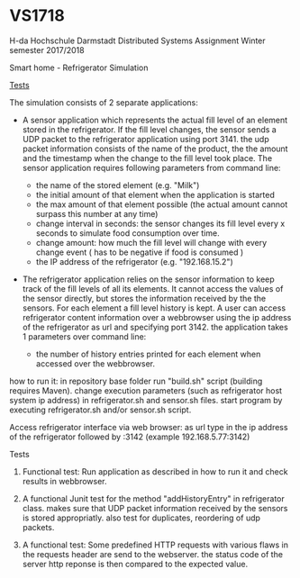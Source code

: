 # VS1718


H-da Hochschule Darmstadt
Distributed Systems Assignment 
Winter semester 2017/2018

Smart home - Refrigerator Simulation

[Tests](#tests)

The simulation consists of 2 separate applications:

- A sensor application which represents the actual fill level of an element stored in the refrigerator. If the fill level changes, the sensor sends a UDP packet to the refrigerator application using port 3141. the udp packet information consists of the name of the product, the the amount and the timestamp when the change to the fill level took place. The sensor application requires following parameters from command line:
  - the name of the stored element (e.g. "Milk")
  - the initial amount of that element when the application is started
  - the max amount of that element possible (the actual amount cannot surpass this number at any time)
  - change interval in seconds: the sensor changes its fill level every x seconds to simulate food consumption over time.
  - change amount: how much the fill level will change with every change event ( has to be negative if food is consumed )
  - the IP address of the refrigerator (e.g. "192.168.15.2")
  
- The refrigerator application relies on the sensor information to keep track of the fill levels of all its elements. It cannot access the values of the sensor directly, but stores the information received by the the sensors. For each element a fill level history is kept. A user can access refrigerator content information over a webbrowser using the ip address of the refrigerator as url and specifying port 3142. the application takes 1 parameters over command line:
  - the number of history entries printed for each element when accessed over the webbrowser.



how to run it:
in repository base folder run "build.sh" script (building requires Maven).
change execution parameters (such as refrigerator host system ip address) in refrigerator.sh and sensor.sh files.
start program by executing refrigerator.sh and/or sensor.sh script.

Access refrigerator interface via web browser:
as url type in the ip address of the refrigerator followed by :3142 (example 192.168.5.77:3142)

<a name="tests"></a>Tests

1) Functional test: Run application as described in how to run it and check results in webbrowser. 

2) A functional Junit test for the method "addHistoryEntry" in refrigerator class. makes sure that UDP packet information received by the sensors is stored appropriatly. also test for duplicates, reordering of udp packets.

3) A functional test: Some predefined HTTP requests with various flaws in the requests header are send to the webserver. the status code of the server http reponse is then compared to the expected value.
